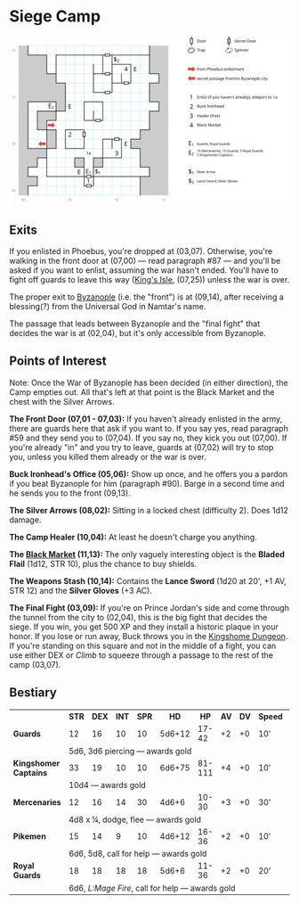 # Siege Camp

[![map](siege-camp.svg)](siege-camp.svg)

## Exits

If you enlisted in Phoebus, you're dropped at (03,07). Otherwise, you're walking in the front door at (07,00) — read paragraph #87 — and you'll be asked if you want to enlist, assuming the war hasn't ended. You'll have to fight off guards to leave this way ([King's Isle](dilmun.md), (07,25)) unless the war is over.

The proper exit to [Byzanople](byzanople.md) (i.e. the "front") is at (09,14), after receiving a blessing(?) from the Universal God in Namtar's name.

The passage that leads between Byzanople and the "final fight" that decides the war is at (02,04), but it's only accessible from Byzanople.

## Points of Interest

Note: Once the War of Byzanople has been decided (in either direction), the Camp empties out. All that's left at that point is the Black Market and the chest with the Silver Arrows.

**The Front Door (07,01 - 07,03):** If you haven't already enlisted in the army, there are guards here that ask if you want to. If you say yes, read paragraph #59 and they send you to (07,04). If you say no, they kick you out (07,00). If you're already "in" and you try to leave, guards at (07,02) will try to stop you, unless you killed them already or the war is over.

**Buck Ironhead's Office (05,06):** Show up once, and he offers you a pardon if you beat Byzanople for him (paragraph #90). Barge in a second time and he sends you to the front (09,13).

**The Silver Arrows (08,02):** Sitting in a locked chest (difficulty 2). Does 1d12 damage.

**The Camp Healer (10,04):** At least he doesn't charge you anything.

**The [Black Market](../things-and-stuff.md#black-market-1) (11,13):** The only vaguely interesting object is the **Bladed Flail** (1d12, STR 10), plus the chance to buy shields.

**The Weapons Stash (10,14):** Contains the **Lance Sword** (1d20 at 20', +1 AV, STR 12) and the **Silver Gloves** (+3 AC).

**The Final Fight (03,09):** If you're on Prince Jordan's side and come through the tunnel from the city to (02,04), this is the big fight that decides the siege. If you win, you get 500 XP and they install a historic plaque in your honor. If you lose or run away, Buck throws you in the [Kingshome Dungeon](kingshome-dungeon.md). If you're standing on this square and not in the middle of a fight, you can use either DEX or *Climb* to squeeze through a passage to the rest of the camp (03,07).

## Bestiary

<table>
  <tr>
    <th></th>
    <th>STR</th>
    <th>DEX</th>
    <th>INT</th>
    <th>SPR</th>
    <th>HD</th>
    <th>HP</th>
    <th>AV</th>
    <th>DV</th>
    <th>Speed</th>
    <th>XP</th>
  </tr>
  <tr>
    <td><b>Guards</b></td>
    <td>12</td>
    <td>16</td>
    <td>10</td>
    <td>10</td>
    <td>5d6+12</td>
    <td>17-42</td>
    <td>+2</td>
    <td>+0</td>
    <td>10'</td>
    <td>200</td>
  </tr><tr>
    <td></td>
    <td colspan="10">5d6, 3d6 piercing — awards gold</td>
  </tr>
  <tr>
    <td><b>Kingshomer Captains</b></td>
    <td>33</td>
    <td>19</td>
    <td>10</td>
    <td>10</td>
    <td>6d6+75</td>
    <td>81-111</td>
    <td>+4</td>
    <td>+0</td>
    <td>10'</td>
    <td>300</td>
  </tr><tr>
    <td></td>
    <td colspan="10">10d4 — awards gold</td>
  </tr>
  <tr>
    <td><b>Mercenaries</b></td>
    <td>12</td>
    <td>16</td>
    <td>14</td>
    <td>30</td>
    <td>4d6+6</td>
    <td>10-30</td>
    <td>+3</td>
    <td>+0</td>
    <td>30'</td>
    <td>100</td>
  </tr><tr>
    <td></td>
    <td colspan="10">4d8 x ¼, dodge, flee — awards gold</td>
  </tr>
  <tr>
    <td><b>Pikemen</b></td>
    <td>15</td>
    <td>14</td>
    <td>9</td>
    <td>10</td>
    <td>4d6+12</td>
    <td>16-36</td>
    <td>+2</td>
    <td>+0</td>
    <td>10'</td>
    <td>190</td>
  </tr><tr>
    <td></td>
    <td colspan="10">6d6, 5d8, call for help — awards gold</td>
  </tr>
  <tr>
    <td><b>Royal Guards</b></td>
    <td>18</td>
    <td>18</td>
    <td>18</td>
    <td>18</td>
    <td>5d6+6</td>
    <td>11-36</td>
    <td>+2</td>
    <td>+0</td>
    <td>20'</td>
    <td>220</td>
  </tr><tr>
    <td></td>
    <td colspan="10">6d6, <i>L:Mage Fire</i>, call for help — awards gold</td>
  </tr>
</table>
